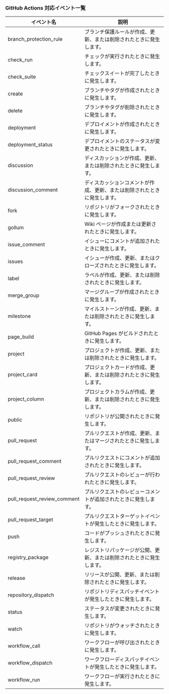 ### GitHub Actions 対応イベント一覧

| イベント名                  | 説明                                                                     |
| --------------------------- | ------------------------------------------------------------------------ |
| branch_protection_rule      | ブランチ保護ルールが作成、更新、または削除されたときに発生します。       |
| check_run                   | チェックが実行されたときに発生します。                                   |
| check_suite                 | チェックスイートが完了したときに発生します。                             |
| create                      | ブランチやタグが作成されたときに発生します。                             |
| delete                      | ブランチやタグが削除されたときに発生します。                             |
| deployment                  | デプロイメントが作成されたときに発生します。                             |
| deployment_status           | デプロイメントのステータスが変更されたときに発生します。                 |
| discussion                  | ディスカッションが作成、更新、または削除されたときに発生します。         |
| discussion_comment          | ディスカッションコメントが作成、更新、または削除されたときに発生します。 |
| fork                        | リポジトリがフォークされたときに発生します。                             |
| gollum                      | Wiki ページが作成または更新されたときに発生します。                      |
| issue_comment               | イシューにコメントが追加されたときに発生します。                         |
| issues                      | イシューが作成、更新、またはクローズされたときに発生します。             |
| label                       | ラベルが作成、更新、または削除されたときに発生します。                   |
| merge_group                 | マージグループが作成されたときに発生します。                             |
| milestone                   | マイルストーンが作成、更新、または削除されたときに発生します。           |
| page_build                  | GitHub Pages がビルドされたときに発生します。                            |
| project                     | プロジェクトが作成、更新、または削除されたときに発生します。             |
| project_card                | プロジェクトカードが作成、更新、または削除されたときに発生します。       |
| project_column              | プロジェクトカラムが作成、更新、または削除されたときに発生します。       |
| public                      | リポジトリが公開されたときに発生します。                                 |
| pull_request                | プルリクエストが作成、更新、またはマージされたときに発生します。         |
| pull_request_comment        | プルリクエストにコメントが追加されたときに発生します。                   |
| pull_request_review         | プルリクエストのレビューが行われたときに発生します。                     |
| pull_request_review_comment | プルリクエストのレビューコメントが追加されたときに発生します。           |
| pull_request_target         | プルリクエストターゲットイベントが発生したときに発生します。             |
| push                        | コードがプッシュされたときに発生します。                                 |
| registry_package            | レジストリパッケージが公開、更新、または削除されたときに発生します。     |
| release                     | リリースが公開、更新、または削除されたときに発生します。                 |
| repository_dispatch         | リポジトリディスパッチイベントが発生したときに発生します。               |
| status                      | ステータスが変更されたときに発生します。                                 |
| watch                       | リポジトリがウォッチされたときに発生します。                             |
| workflow_call               | ワークフローが呼び出されたときに発生します。                             |
| workflow_dispatch           | ワークフローディスパッチイベントが発生したときに発生します。             |
| workflow_run                | ワークフローが実行されたときに発生します。                               |
